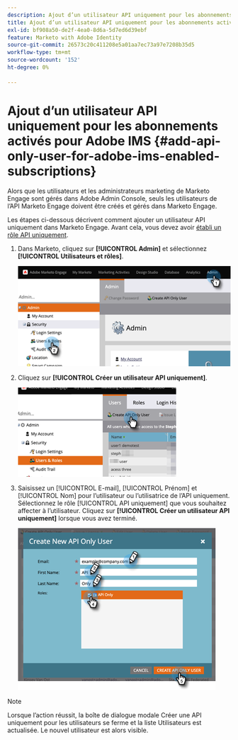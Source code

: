 ```yaml
---
description: Ajout d’un utilisateur API uniquement pour les abonnements activés pour Adobe IMS - Documents Marketo - Documentation du produit
title: Ajout d’un utilisateur API uniquement pour les abonnements activés pour Adobe IMS
exl-id: bf908a50-de2f-4ea0-8d6a-5d7ed6d39ebf
feature: Marketo with Adobe Identity
source-git-commit: 26573c20c411208e5a01aa7ec73a97e7208b35d5
workflow-type: tm+mt
source-wordcount: '152'
ht-degree: 0%

---
```


# Ajout d’un utilisateur API uniquement pour les abonnements activés pour Adobe IMS {#add-api-only-user-for-adobe-ims-enabled-subscriptions}

Alors que les utilisateurs et les administrateurs marketing de Marketo Engage sont gérés dans Adobe Admin Console, seuls les utilisateurs de l’API Marketo Engage doivent être créés et gérés dans Marketo Engage.

Les étapes ci-dessous décrivent comment ajouter un utilisateur API uniquement dans Marketo Engage. Avant cela, vous devez avoir [établi un rôle API uniquement](/help/marketo/product-docs/administration/users-and-roles/create-an-api-only-user-role.md).

1. Dans Marketo, cliquez sur **[!UICONTROL Admin]** et sélectionnez **[!UICONTROL Utilisateurs et rôles]**.

   ![](assets/add-api-only-user-for-adobe-ims-1.png)

1. Cliquez sur **[!UICONTROL Créer un utilisateur API uniquement]**.

   ![](assets/add-api-only-user-for-adobe-ims-2.png)

1. Saisissez un [!UICONTROL E-mail], [!UICONTROL Prénom] et [!UICONTROL Nom] pour l’utilisateur ou l’utilisatrice de l’API uniquement. Sélectionnez le rôle [!UICONTROL API uniquement] que vous souhaitez affecter à l’utilisateur. Cliquez sur **[!UICONTROL Créer un utilisateur API uniquement]** lorsque vous avez terminé.

   ![](assets/add-api-only-user-for-adobe-ims-3.png)

>[!NOTE]
>
>Lorsque l’action réussit, la boîte de dialogue modale Créer une API uniquement pour les utilisateurs se ferme et la liste Utilisateurs est actualisée. Le nouvel utilisateur est alors visible.
